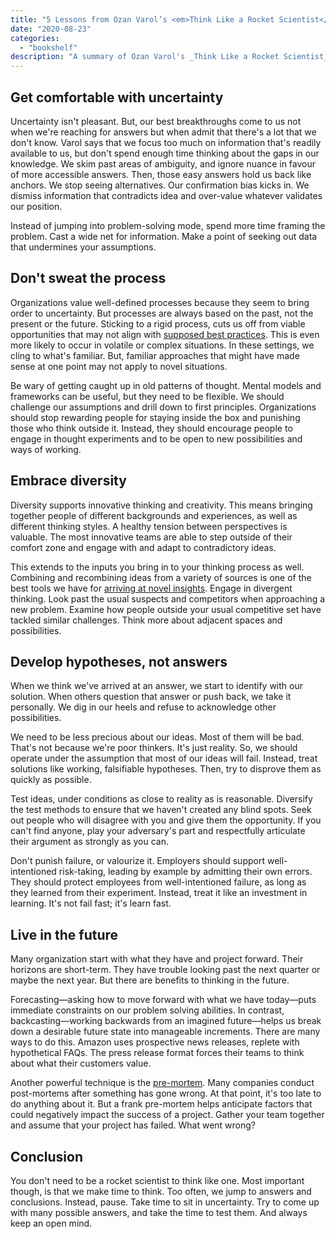 ```yaml
---
title: "5 Lessons from Ozan Varol’s <em>Think Like a Rocket Scientist</em>"
date: "2020-08-23"
categories:
  - "bookshelf"
description: "A summary of Ozan Varol's _Think Like a Rocket Scientist_."
---
```

## Get comfortable with uncertainty

Uncertainty isn't pleasant. But, our best breakthroughs come to us not when we're reaching for answers but when admit that there's a lot that we don't know. Varol says that we focus too much on information that's readily available to us, but don't spend enough time thinking about the gaps in our knowledge. We skim past areas of ambiguity, and ignore nuance in favour of more accessible answers. Then, those easy answers hold us back like anchors. We stop seeing alternatives. Our confirmation bias kicks in. We dismiss information that contradicts idea and over-value whatever validates our position.

Instead of jumping into problem-solving mode, spend more time framing the problem. Cast a wide net for information. Make a point of seeking out data that undermines your assumptions.

## Don't sweat the process

Organizations value well-defined processes because they seem to bring order to uncertainty. But processes are always based on the past, not the present or the future. Sticking to a rigid process, cuts us off from viable opportunities that may not align with [supposed best practices](https://mobydiction.ca/blog/best-practices-are-the-worst). This is even more likely to occur in volatile or complex situations. In these settings, we cling to what's familiar. But, familiar approaches that might have made sense at one point may not apply to novel situations.

Be wary of getting caught up in old patterns of thought. Mental models and frameworks can be useful, but they need to be flexible. We should challenge our assumptions and drill down to first principles. Organizations should stop rewarding people for staying inside the box and punishing those who think outside it. Instead, they should encourage people to engage in thought experiments and to be open to new possibilities and ways of working.

## Embrace diversity

Diversity supports innovative thinking and creativity. This means bringing together people of different backgrounds and experiences, as well as different thinking styles. A healthy tension between perspectives is valuable. The most innovative teams are able to step outside of their comfort zone and engage with and adapt to contradictory ideas.

This extends to the inputs you bring in to your thinking process as well. Combining and recombining ideas from a variety of sources is one of the best tools we have for [arriving at novel insights](https://mobydiction.ca/blog/how-to-improve-intuition). Engage in divergent thinking. Look past the usual suspects and competitors when approaching a new problem. Examine how people outside your usual competitive set have tackled similar challenges. Think more about adjacent spaces and possibilities.

## Develop hypotheses, not answers

When we think we've arrived at an answer, we start to identify with our solution. When others question that answer or push back, we take it personally. We dig in our heels and refuse to acknowledge other possibilities.

We need to be less precious about our ideas. Most of them will be bad. That's not because we're poor thinkers. It's just reality. So, we should operate under the assumption that most of our ideas will fail. Instead, treat solutions like working, falsifiable hypotheses. Then, try to disprove them as quickly as possible.

Test ideas, under conditions as close to reality as is reasonable. Diversify the test methods to ensure that we haven't created any blind spots. Seek out people who will disagree with you and give them the opportunity. If you can't find anyone, play your adversary's part and respectfully articulate their argument as strongly as you can.

Don't punish failure, or valourize it. Employers should support well-intentioned risk-taking, leading by example by admitting their own errors. They should protect employees from well-intentioned failure, as long as they learned from their experiment. Instead, treat it like an investment in learning. It's not fail fast; it's learn fast.

## Live in the future

Many organization start with what they have and project forward. Their horizons are short-term. They have trouble looking past the next quarter or maybe the next year. But there are benefits to thinking in the future.

Forecasting—asking how to move forward with what we have today—puts immediate constraints on our problem solving abilities. In contrast, backcasting—working backwards from an imagined future—helps us break down a desirable future state into manageable increments. There are many ways to do this. Amazon uses prospective news releases, replete with hypothetical FAQs. The press release format forces their teams to think about what their customers value.

Another powerful technique is the [pre-mortem](https://mobydiction.ca/blog/8-problem-solving-techniques-thinking-upside-down). Many companies conduct post-mortems after something has gone wrong. At that point, it's too late to do anything about it. But a frank pre-mortem helps anticipate factors that could negatively impact the success of a project. Gather your team together and assume that your project has failed. What went wrong?

## Conclusion

You don't need to be a rocket scientist to think like one. Most important though, is that we make time to think. Too often, we jump to answers and conclusions. Instead, pause. Take time to sit in uncertainty. Try to come up with many possible answers, and take the time to test them. And always keep an open mind.
